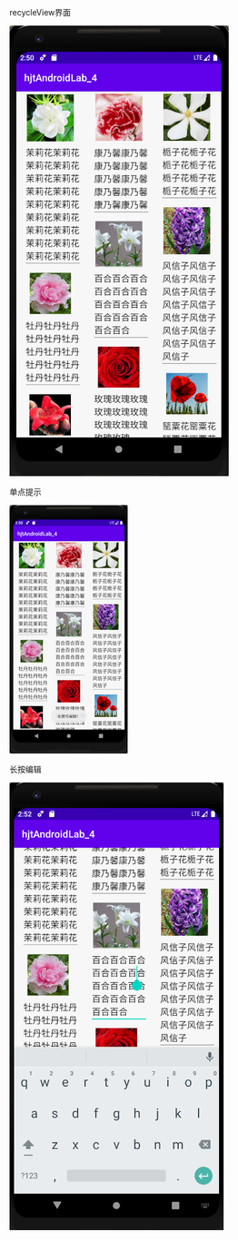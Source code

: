 recycleView界面

![image-20201018225037973](imageLab_4/image-20201018225037973.png)

单点提示

![image-20201018225210785](imageLab_4/image-20201018225210785.png)

长按编辑

![image-20201018225303271](imageLab_4/image-20201018225303271.png)